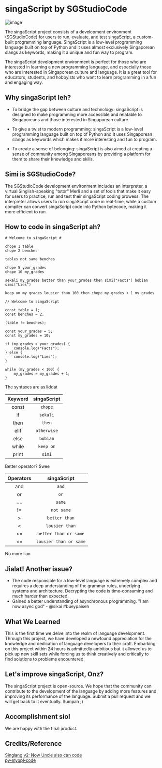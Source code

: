 # singaScript by SGStudioCode

![image](https://user-images.githubusercontent.com/96603198/212491962-3137bc11-128d-4ef4-8c83-e430089c7852.png)

The singaScript project consists of a development environment (SGStudioCode) for users to run, evaluate, and test singaScript, a custom-built programming language. SingaScript is a low-level programming language built on top of Python and it uses almost exclusively Singaporean slangs as keywords, making it a unique and fun way to program.

The singaScript development environment is perfect for those who are interested in learning a new programming language, and especially those who are interested in Singaporean culture and language. It is a great tool for educators, students, and hobbyists who want to learn programming in a fun and engaging way.

## Why singaScript leh?

- To bridge the gap between culture and technology: singaScript is designed to make programming more accessible and relatable to Singaporeans and those interested in Singaporean culture.

- To give a twist to modern programming: singaScript is a low-level programming language built on top of Python and it uses Singaporean slangs as keywords which makes it more interesting and fun to program.

- To create a sense of belonging: singaScript is also aimed at creating a sense of community among Singaporeans by providing a platform for them to share their knowledge and skills.

## Simi is SGStudioCode?

The SGStudioCode development environment includes an interpreter, a virtual Singlish-speaking "tutor" Merli and a set of tools that make it easy for users to practice, run and test their singaScript coding prowess. The interpreter allows users to run singaScript code in real-time, while a custom compiler can convert singaScript code into Python bytecode, making it more efficient to run.

## How to code in singaScript ah?

```
# Welcome to singaScript #

chope 1 table
chope 2 benches

tables not same benches 

chope 5 your_grades
chope 10 my_grades

sekali my_grades better than your_grades then simi("Facts") bobian simi("Lies")

keep on my_grades lousier than 100 then chope my_grades + 1 my_grades
```

```
// Welcome to singaScript

const table = 1;
const benches = 2;

(table != benches);

const your_grades = 5;
const my_grades = 10;

if (my_grades > your_grades) {
    console.log("Facts"); 
} else {
    console.log("Lies"); 
}

while (my_grades < 100) {
    my_grades = my_grades + 1; 
}
```

The syntaxes are as liddat

| Keyword | singaScript |
| :-----: | :---------: |
|  const  |   `chope`   |
|   if    |  `sekali`   |
|  then   |   `then`    |
|  elif   | `otherwise` |
|  else   |  `bobian`   |
|  while  |  `keep on`  |
|  print  |   `simi`    |

Better operator? Swee

| Operators | singaScript            |
| :-------: | :--------------------: |
| and       | `and`                  |
| or        | `or`                   |
| ==        | `same`                 |
| !=        | `not same`             |
| >         | `better than`          |
| <         | `lousier than`         |
| >=        | `better than or same`  |
| <=        | `lousier than or same` |

No more liao

## Jialat! Another issue?

- The code responsible for a low-level language is extremely complex and requires a deep understanding of the grammar rules, underlying systems and architecture. Decrypting the code is time-consuming and much harder than expected.
- Gained a better understanding of asynchronous programming. "I am now async god" - @sikai #bueypaiseh

## What We Learned

This is the first time we delve into the realm of language development. Through this project, we have developed a newfound appreciation for the knowledge and dedication of language developers to their craft. Embarking on this project within 24 hours is admittedly ambitious but it allowed us to pick up new skill sets while forcing us to think creatively and critically to find solutions to problems encountered.

## Let's improve singaScript, Onz?

The singaScript project is open-source. We hope that the community can contribute to the development of the language by adding more features and improving its performance of the language. Submit a pull request and we will get back to it eventually. Sumpah ;)

## Accomplishment siol

We are happy with the final product.

## Credits/Reference

[Singlang v2: Now Uncle also can code](https://github.com/frizensami/singlang)<br>
[py-myopl-code](https://github.com/davidcallanan/py-myopl-code)
